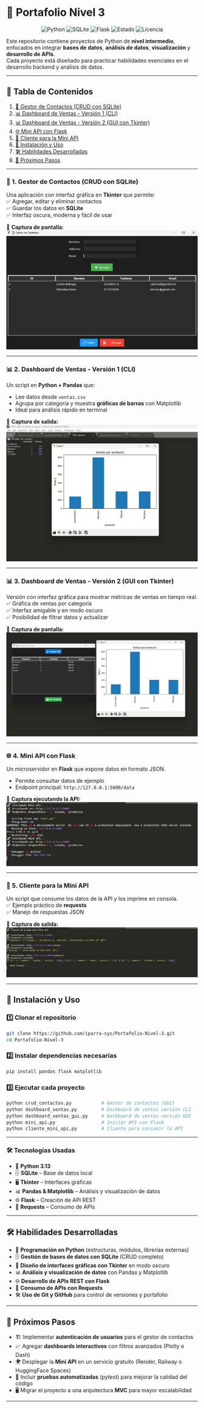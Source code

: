 # 📂 Portafolio Nivel 3  

<p align="center">
  <img src="https://img.shields.io/badge/Python-3.13-blue?logo=python&logoColor=white" alt="Python">
  <img src="https://img.shields.io/badge/SQLite-DB-lightgrey?logo=sqlite&logoColor=white" alt="SQLite">
  <img src="https://img.shields.io/badge/Flask-API-black?logo=flask" alt="Flask">
  <img src="https://img.shields.io/badge/Estado-Completado-brightgreen" alt="Estado">
  <img src="https://img.shields.io/badge/Licencia-MIT-yellow" alt="Licencia">
</p>

Este repositorio contiene proyectos de Python de **nivel intermedio**, enfocados en integrar **bases de datos**, **análisis de datos**, **visualización** y **desarrollo de APIs**.  
Cada proyecto está diseñado para practicar habilidades esenciales en el desarrollo backend y análisis de datos.


---

## 🧾 Tabla de Contenidos  

1. [📇 Gestor de Contactos (CRUD con SQLite)](#-1-gestor-de-contactos-crud-con-sqlite)  
2. [📊 Dashboard de Ventas - Versión 1 (CLI)](#-2-dashboard-de-ventas---versión-1-cli)  
3. [📊 Dashboard de Ventas - Versión 2 (GUI con Tkinter)](#-3-dashboard-de-ventas---versión-2-gui-con-tkinter)  
4. [🌐 Mini API con Flask](#-4-mini-api-con-flask)  
5. [📡 Cliente para la Mini API](#-5-cliente-para-la-mini-api)  
6. [🚀 Instalación y Uso](#-instalación-y-uso)  
7. [🛠️ Habilidades Desarrolladas](#%EF%B8%8F-habilidades-desarrolladas)  
8. [🚀 Próximos Pasos](#-próximos-pasos)  


---

### 📇 1. Gestor de Contactos (CRUD con SQLite)

Una aplicación con interfaz gráfica en **Tkinter** que permite:  
✅ Agregar, editar y eliminar contactos  
✅ Guardar los datos en **SQLite**  
✅ Interfaz oscura, moderna y fácil de usar  

📸 **Captura de pantalla:**  
![Gestor de Contactos](assets/gestor_contactos.png)

---

### 📊 2. Dashboard de Ventas - Versión 1 (CLI)

Un script en **Python + Pandas** que:  
- Lee datos desde `ventas.csv`  
- Agrupa por categoría y muestra **gráficas de barras** con Matplotlib  
- Ideal para análisis rápido en terminal  

📸 **Captura de salida:**  
![Dashboard CLI](assets/dashboard_basico.png)

---

### 📊 3. Dashboard de Ventas - Versión 2 (GUI con Tkinter)

Versión con interfaz gráfica para mostrar métricas de ventas en tiempo real.  
✅ Gráfica de ventas por categoría  
✅ Interfaz amigable y en modo oscuro  
✅ Posibilidad de filtrar datos y actualizar  

📸 **Captura de pantalla:**  
![Dashboard GUI](assets/dashboard_interactivo.png)

---

### 🌐 4. Mini API con Flask

Un microservidor en **Flask** que expone datos en formato JSON.  
- Permite consultar datos de ejemplo  
- Endpoint principal: `http://127.0.0.1:5000/data`  

📸 **Captura ejecutando la API:**  
![Mini API](assets/mini_api.png)

---

### 📡 5. Cliente para la Mini API

Un script que consume los datos de la API y los imprime en consola.  
✅ Ejemplo práctico de **requests**  
✅ Manejo de respuestas JSON  

📸 **Captura de salida:**  
![Cliente API](assets/cliente_api.png)

---

## 🚀 Instalación y Uso

### 1️⃣ Clonar el repositorio
```bash
git clone https://github.com/iparra-sys/Portafolio-Nivel-3.git
cd Portafolio-Nivel-3
```

### 2️⃣ Instalar dependencias necesarias
```bash
pip install pandas flask matplotlib
```

### 3️⃣ Ejecutar cada proyecto
```bash
python crud_contactos.py           # Gestor de contactos (GUI)
python dashboard_ventas.py         # Dashboard de ventas versión CLI
python dashboard_ventas_gui.py     # Dashboard de ventas versión GUI
python mini_api.py                 # Iniciar API con Flask
python cliente_mini_api.py         # Cliente para consumir la API
```

---

### 🛠️ Tecnologías Usadas
- 🐍 **Python 3.13**
- 🗄 **SQLite** – Base de datos local
- 🖥 **Tkinter** – Interfaces gráficas
- 📊 **Pandas & Matplotlib** – Análisis y visualización de datos
- 🌐 **Flask** – Creación de API REST
- 🔗 **Requests** – Consumo de APIs

---

## 🛠️ Habilidades Desarrolladas  

- 🐍 **Programación en Python** (estructuras, módulos, librerías externas)  
- 🗄️ **Gestión de bases de datos con SQLite** (CRUD completo)  
- 🎨 **Diseño de interfaces gráficas con Tkinter** en modo oscuro  
- 📊 **Análisis y visualización de datos** con Pandas y Matplotlib  
- 🌐 **Desarrollo de APIs REST con Flask**  
- 🔗 **Consumo de APIs con Requests**  
- 🛠️ **Uso de Git y GitHub** para control de versiones y portafolio  

---

## 🚀 Próximos Pasos  

- 🏗️ Implementar **autenticación de usuarios** para el gestor de contactos  
- 📈 Agregar **dashboards interactivos** con filtros avanzados (Plotly o Dash)  
- 🌍 Desplegar la **Mini API** en un servicio gratuito (Render, Railway o HuggingFace Spaces)  
- 🧪 Incluir **pruebas automatizadas** (pytest) para mejorar la calidad del código  
- 🖥️ Migrar el proyecto a una arquitectura **MVC** para mayor escalabilidad  

---
